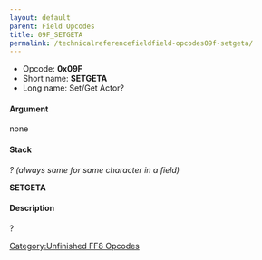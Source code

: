 ```yaml
---
layout: default
parent: Field Opcodes
title: 09F_SETGETA
permalink: /technicalreferencefieldfield-opcodes09f-setgeta/
---
```


-   Opcode: **0x09F**
-   Short name: **SETGETA**
-   Long name: Set/Get Actor?

#### Argument

none

#### Stack

  
*? (always same for same character in a field)*

**SETGETA**

#### Description

?

[Category:Unfinished FF8 Opcodes](../../../../Category:Unfinished_FF8_Opcodes)
